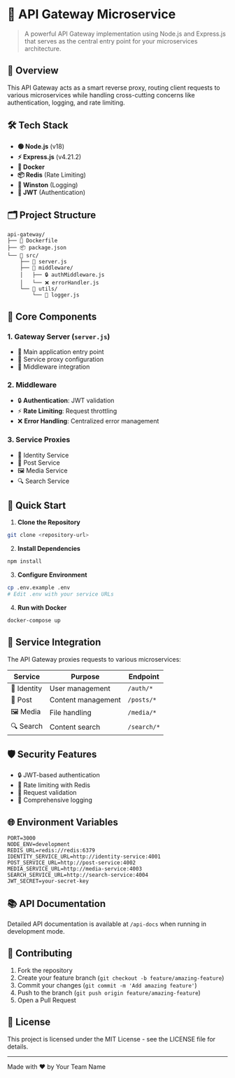 # 🚀 API Gateway Microservice

> A powerful API Gateway implementation using Node.js and Express.js that serves as the central entry point for your microservices architecture.

## 🎯 Overview

This API Gateway acts as a smart reverse proxy, routing client requests to various microservices while handling cross-cutting concerns like authentication, logging, and rate limiting.

## 🛠️ Tech Stack

- **🟢 Node.js** (v18)
- **⚡ Express.js** (v4.21.2)
- **🐳 Docker**
- **📦 Redis** (Rate Limiting)
- **📝 Winston** (Logging)
- **🔑 JWT** (Authentication)

## 🗂️ Project Structure

```
api-gateway/
├── 🐳 Dockerfile
├── 📦 package.json
└── 📁 src/
    ├── 🎯 server.js
    ├── 📁 middleware/
    │   ├── 🔒 authMiddleware.js
    │   └── ❌ errorHandler.js
    └── 📁 utils/
        └── 📝 logger.js
```

## 🔧 Core Components

### 1. Gateway Server (`server.js`)
- 🎯 Main application entry point
- 🔄 Service proxy configuration
- 🚦 Middleware integration

### 2. Middleware
- 🔒 **Authentication**: JWT validation
- ⚡ **Rate Limiting**: Request throttling
- ❌ **Error Handling**: Centralized error management

### 3. Service Proxies
- 👤 Identity Service
- 📝 Post Service
- 🖼️ Media Service
- 🔍 Search Service

## 🚀 Quick Start

1. **Clone the Repository**
```bash
git clone <repository-url>
```

2. **Install Dependencies**
```bash
npm install
```

3. **Configure Environment**
```bash
cp .env.example .env
# Edit .env with your service URLs
```

4. **Run with Docker**
```bash
docker-compose up
```

## 🔌 Service Integration

The API Gateway proxies requests to various microservices:

| Service | Purpose | Endpoint |
|---------|---------|----------|
| 👤 Identity | User management | `/auth/*` |
| 📝 Post | Content management | `/posts/*` |
| 🖼️ Media | File handling | `/media/*` |
| 🔍 Search | Content search | `/search/*` |

## 🛡️ Security Features

- 🔒 JWT-based authentication
- 🚦 Rate limiting with Redis
- 🔐 Request validation
- 📝 Comprehensive logging

## 🌐 Environment Variables

```env
PORT=3000
NODE_ENV=development
REDIS_URL=redis://redis:6379
IDENTITY_SERVICE_URL=http://identity-service:4001
POST_SERVICE_URL=http://post-service:4002
MEDIA_SERVICE_URL=http://media-service:4003
SEARCH_SERVICE_URL=http://search-service:4004
JWT_SECRET=your-secret-key
```

## 📚 API Documentation

Detailed API documentation is available at `/api-docs` when running in development mode.

## 🤝 Contributing

1. Fork the repository
2. Create your feature branch (`git checkout -b feature/amazing-feature`)
3. Commit your changes (`git commit -m 'Add amazing feature'`)
4. Push to the branch (`git push origin feature/amazing-feature`)
5. Open a Pull Request

## 📄 License

This project is licensed under the MIT License - see the LICENSE file for details.

---

Made with ❤️ by Your Team Name
